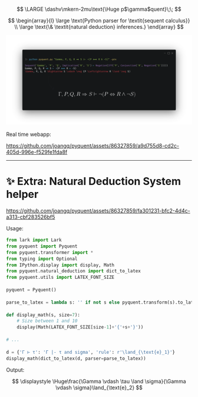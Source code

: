 <div align="center">
<p>
$$
\LARGE \dashv\mkern-2mu\text{\Huge p$\gamma$quent}\;\;
$$
</p>

<p>
$$
\begin{array}{l}
\large
\text{Python parser for \textit{sequent calculus}} \\
\large
\text{\& \textit{natural deduction} inferences.}
\end{array}
$$
</p>

</div>

![](./assets/terminal.png)

Real time webapp:

https://github.com/joangq/pyquent/assets/86327859/a9d755d8-cd2c-405d-996e-f529fe1fda8f


---

# ✨ Extra: Natural Deduction System helper

https://github.com/joangq/pyquent/assets/86327859/fa301231-bfc2-4d4c-a313-cbf283526bf5



Usage:
```python
from lark import Lark
from pyquent import Pyquent
from pyquent.transformer import *
from typing import Optional
from IPython.display import display, Math
from pyquent.natural_deduction import dict_to_latex
from pyquent.utils import LATEX_FONT_SIZE

pyquent = Pyquent()

parse_to_latex = lambda s: '' if not s else pyquent.transform(s).to_latex()

def display_math(s, size=7):
    # Size between 1 and 10
    display(Math(LATEX_FONT_SIZE[size-1]+'{'+s+'}'))

# ...

d = {'Γ ⊢ τ': 'Γ |- τ and sigma', 'rule': r'\land_{\text{e}_1}'}
display_math(dict_to_latex(d, parser=parse_to_latex))
```

Output:

$$
\displaystyle \Huge\frac{\Gamma \vdash \tau \land \sigma}{\Gamma \vdash \sigma}\land_{\text{e}_2}
$$

